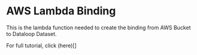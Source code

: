 # AWS Lambda Binding
This is the lambda function needed to create the binding from AWS Bucket to Dataloop Dataset.

For full tutorial, click (here)[]